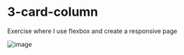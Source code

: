 # 3-card-column

Exercise where I use flexbox and create a responsive page 

![image](https://user-images.githubusercontent.com/108294869/189163184-364deac3-f3d7-4a0c-b26a-8b526c2ce7a5.png)
